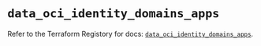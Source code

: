 # `data_oci_identity_domains_apps`

Refer to the Terraform Registory for docs: [`data_oci_identity_domains_apps`](https://registry.terraform.io/providers/oracle/oci/6.18.0/docs/data-sources/identity_domains_apps).
